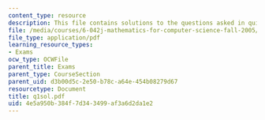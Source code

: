 ```yaml
---
content_type: resource
description: This file contains solutions to the questions asked in quiz 1.
file: /media/courses/6-042j-mathematics-for-computer-science-fall-2005/4e5a950b384f7d343499af3a6d2da1e2_q1sol.pdf
file_type: application/pdf
learning_resource_types:
- Exams
ocw_type: OCWFile
parent_title: Exams
parent_type: CourseSection
parent_uid: d3b00d5c-2e50-b78c-a64e-454b08279d67
resourcetype: Document
title: q1sol.pdf
uid: 4e5a950b-384f-7d34-3499-af3a6d2da1e2
---
```


